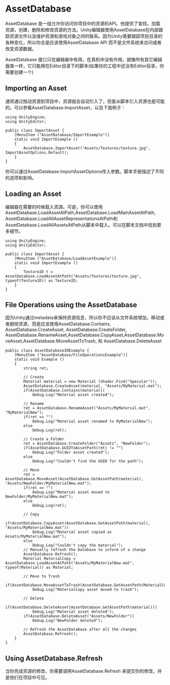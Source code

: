 # AssetDatabase
AssetDatabase 是一组允许你访问你项目中的资源的API。他提供了查找，加载资源，创建，删除和修改资源的方法。Unity编辑器使用AssetDatabase在内部跟踪资源文件以及维护资源和游戏对象之间的联系。因为Unity需要跟踪项目目录的各种变化，所以你总是应该使用AssetDatabase API 而不是文件系统来访问或者改变资源数据。

AssetDatabase 接口只在编辑器中有用，在真机中没有作用。就像所有其它编辑器类一样，它只能用在Editor目录下的脚本(如果你的工程中还没有Editor目录，你需要创建一个)

## Importing an Asset
通常通过拖动资源到项目中，资源就会自动引入了，但是从脚本引入资源也是可能的。可以参看AssetDatabase.ImportAsset，以及下面例子：
```
using UnityEngine;
using UnityEditor;

public class ImportAsset {
    [MenuItem ("AssetDatabase/ImportExample")]
    static void ImportExample ()
    {
        AssetDatabase.ImportAsset("Assets/Textures/texture.jpg", ImportAssetOptions.Default);
    }
}
```
你可以通过AssetDatabase.ImportAssetOptions传入参数。脚本手册描述了不同的选项和影响。

## Loading an Asset
编辑器在需要的时候载入资源。可是，你可以使用AssetDatabase.LoadAssetAtPath,AssetDatabase.LoadMainAssetAtPath, AssetDatabase.LoadAllAssetRepresentationsAtPath和AssetDatabase.LoadAllAssetsAtPath从脚本中载入。可以在脚本文档中找到更多细节。
```
using UnityEngine;
using UnityEditor;

public class ImportAsset {
    [MenuItem ("AssetDatabase/LoadAssetExample")]
    static void ImportExample ()
    {
        Texture2D t = AssetDatabase.LoadAssetAtPath("Assets/Textures/texture.jpg", typeof(Texture2D)) as Texture2D;
    }
}
```

## File Operations using the AssetDatabase
因为Unity通过metadata来保持资源信息，所以你不应该从文件系统增加，移动或者删除资源，而是应该使用AssetDatabase.Contains, AssetDatabase.CreateAsset, AssetDatabase.CreateFolder, AssetDatabase.RenameAsset,AssetDatabase.CopyAsset,AssetDatabase.MoveAsset,AssetDatabase.MoveAssetToTrash, 和 AssetDatabase.DeleteAsset 
```
public class AssetDatabaseIOExample {
    [MenuItem ("AssetDatabase/FileOperationsExample")]
    static void Example ()
    {
        string ret;
        
        // Create
        Material material = new Material (Shader.Find("Specular"));
        AssetDatabase.CreateAsset(material, "Assets/MyMaterial.mat");
        if(AssetDatabase.Contains(material))
            Debug.Log("Material asset created");
        
        // Rename
        ret = AssetDatabase.RenameAsset("Assets/MyMaterial.mat", "MyMaterialNew");
        if(ret == "")
            Debug.Log("Material asset renamed to MyMaterialNew");
        else
            Debug.Log(ret);
        
        // Create a Folder
        ret = AssetDatabase.CreateFolder("Assets", "NewFolder");
        if(AssetDatabase.GUIDToAssetPath(ret) != "")
            Debug.Log("Folder asset created");
        else
            Debug.Log("Couldn't find the GUID for the path");
        
        // Move
        ret = AssetDatabase.MoveAsset(AssetDatabase.GetAssetPath(material), "Assets/NewFolder/MyMaterialNew.mat");
        if(ret == "")
            Debug.Log("Material asset moved to NewFolder/MyMaterialNew.mat");
        else
            Debug.Log(ret);
        
        // Copy
        if(AssetDatabase.CopyAsset(AssetDatabase.GetAssetPath(material), "Assets/MyMaterialNew.mat"))
            Debug.Log("Material asset copied as Assets/MyMaterialNew.mat");
        else
            Debug.Log("Couldn't copy the material");
        // Manually refresh the Database to inform of a change
        AssetDatabase.Refresh();
        Material MaterialCopy = AssetDatabase.LoadAssetAtPath("Assets/MyMaterialNew.mat", typeof(Material)) as Material;
        
        // Move to Trash
        if(AssetDatabase.MoveAssetToTrash(AssetDatabase.GetAssetPath(MaterialCopy)))
            Debug.Log("MaterialCopy asset moved to trash");
        
        // Delete
        if(AssetDatabase.DeleteAsset(AssetDatabase.GetAssetPath(material)))
            Debug.Log("Material asset deleted");
        if(AssetDatabase.DeleteAsset("Assets/NewFolder"))
            Debug.Log("NewFolder deleted");
        
        // Refresh the AssetDatabase after all the changes
        AssetDatabase.Refresh();
    }
}
```

## Using AssetDatabase.Refresh
当你完成资源的修改，你需要调用AssetDatabase.Refresh 来提交你的修改，并是他们在项目中可见。
